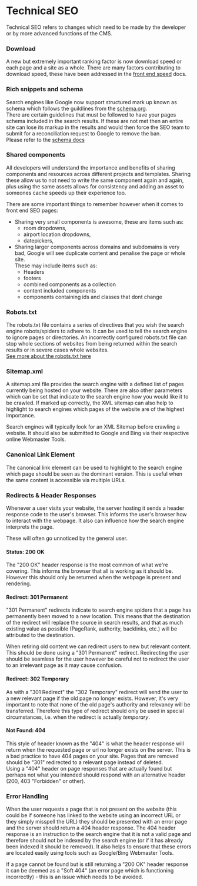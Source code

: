 # Technical SEO
Technical SEO refers to changes which need to be made by the developer or by more advanced functions of the CMS.

### Download
A new but extremely important ranking factor is now download speed or each page and a site as a whole.
There are many factors contributing to download speed, these have been addressed in the [front end speed](speed.md) docs.

### Rich snippets and schema
Search engines like Google now support structured mark up known as schema which follows the guildlines from the [schema.org](http://schema.org).  
There are certain guidelines that must be followed to have your pages schema included in the search results. If these are not met then an entire site can lose its markup in the results and would then force the SEO team to submit for a reconciliation request to Google to remove the ban.  
Please refer to the [schema docs](schema.md)

### Shared components
All developers will understand the importance and benefits of sharing components and resources across different projects and templates. Sharing these allow us to not need to write the same component again and again, plus using the same assets allows for consistency and adding an asset to someones cache speeds up their experience too.

There are some important things to remember however when it comes to front end SEO pages:
* Sharing very small components is awesome, these are items such as:
  * room dropdowns,
  * airport location dropdowns,
  * datepickers,
* Sharing larger components across domains and subdomains is very bad, Google will see duplicate content and penalise the page or whole site.  
These may include items such as:
  * Headers
  * footers
  * combined components as a collection
  * content included components
  * components containing ids and classes that dont change

### Robots.txt
The robots.txt file contains a series of directives that you wish the search engine robots/spiders to adhere to. It can be used to tell the search engine to ignore pages or directories. An incorrectly configured robots.txt file can stop whole sections of websites from being returned within the search results or in severe cases whole websites.  
[See more about the robots.txt here](http://www.robotstxt.org/)

### Sitemap.xml
A sitemap.xml file provides the search engine with a defined list of pages currently being hosted on your website. There are also other parameters which can be set that indicate to the search engine how you would like it to be crawled. If marked up correctly, the XML sitemap can also help to highlight to search engines which pages of the website are of the highest importance.

Search engines will typically look for an XML Sitemap before crawling a website. It should also be submitted to Google and Bing via their respective online Webmaster Tools.

### Canonical Link Element
The canonical link element can be used to highlight to the search engine which page should be seen as the dominant version. This is useful when the same content is accessible via multiple URLs.

### Redirects & Header Responses
Whenever a user visits your website, the server hosting it sends a header response code to the user's browser. This informs the user's browser how to interact with the webpage. It also can influence how the search engine interprets the page.

These will often go unnoticed by the general user.

#### Status: 200 OK
The "200 OK" header response is the most common of what we're covering. This informs the browser that all is working as it should be. However this should only be returned when the webpage is present and rendering.

#### Redirect: 301 Permanent
"301 Permanent" redirects indicate to search engine spiders that a page has permanently been moved to a new location. This means that the destination of the redirect will replace the source in search results, and that as much existing value as possible (PageRank, authority, backlinks, etc.) will be attributed to the destination.

When retiring old content we can redirect users to new but relevant content. This should be done using a "301 Permanent" redirect. Redirecting the user should be seamless for the user however be careful not to redirect the user to an irrelevant page as it may cause confusion.

#### Redirect: 302 Temporary
As with a "301 Redirect" the "302 Temporary" redirect will send the user to a new relevant page if the old page no longer exists. However, it's very important to note that none of the old page's authority and relevancy will be transferred. Therefore this type of redirect should only be used in special circumstances, i.e. when the redirect is actually *temporary*.  

#### Not Found: 404
This style of header known as the "404" is what the header response will return when the requested page or url no longer exists on the server. This is a bad practice to have 404 pages on your site. Pages that are removed should be "301" redirected to a relevant page instead of deleted.  
Using a "404" header on page responses that are actually found but perhaps not what you intended should respond with an alternative header (200, 403 "Forbidden" or other).

### Error Handling
When the user requests a page that is not present on the website (this could be if someone has linked to the website using an incorrect URL or they simply misspell the URL) they should be presented with an error page and the server should return a 404 header response. The 404 header response is an instruction to the search engine that it is not a valid page and therefore should not be indexed by the search engine (or if it has already been indexed it should be removed). It also helps to ensure that these errors are located easily using tools such as Google/Bing Webmaster Tools.

If a page cannot be found but is still returning a "200 OK" header response it can be deemed as a "Soft 404" (an error page which is functioning incorrectly) - this is an issue which needs to be avoided.
